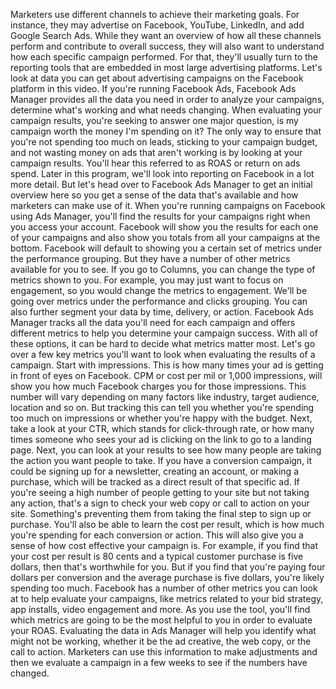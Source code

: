 
Marketers use different channels to achieve their marketing goals. For instance, they may advertise on Facebook, YouTube, LinkedIn, and add Google Search Ads. While they want an overview of how all these channels perform and contribute to overall success, they will also want to understand how each specific campaign performed. For that, they'll usually turn to the reporting tools that are embedded in most large advertising platforms. Let's look at data you can get about advertising campaigns on the Facebook platform in this video. If you're running Facebook Ads, Facebook Ads Manager provides all the data you need in order to analyze your campaigns, determine what's working and what needs changing. When evaluating your campaign results, you're seeking to answer one major question, is my campaign worth the money I'm spending on it? The only way to ensure that you're not spending too much on leads, sticking to your campaign budget, and not wasting money on ads that aren't working is by looking at your campaign results. You'll hear this referred to as ROAS or return on ads spend. Later in this program, we'll look into reporting on Facebook in a lot more detail. But let's head over to Facebook Ads Manager to get an initial overview here so you get a sense of the data that's available and how marketers can make use of it. When you're running campaigns on Facebook using Ads Manager, you'll find the results for your campaigns right when you access your account. Facebook will show you the results for each one of your campaigns and also show you totals from all your campaigns at the bottom. Facebook will default to showing you a certain set of metrics under the performance grouping. But they have a number of other metrics available for you to see. If you go to Columns, you can change the type of metrics shown to you. For example, you may just want to focus on engagement, so you would change the metrics to engagement. We'll be going over metrics under the performance and clicks grouping. You can also further segment your data by time, delivery, or action. Facebook Ads Manager tracks all the data you'll need for each campaign and offers different metrics to help you determine your campaign success. With all of these options, it can be hard to decide what metrics matter most. Let's go over a few key metrics you'll want to look when evaluating the results of a campaign. Start with impressions. This is how many times your ad is getting in front of eyes on Facebook. CPM or cost per mil or 1,000 impressions, will show you how much Facebook charges you for those impressions. This number will vary depending on many factors like industry, target audience, location and so on. But tracking this can tell you whether you're spending too much on impressions or whether you're happy with the budget. Next, take a look at your CTR, which stands for click-through rate, or how many times someone who sees your ad is clicking on the link to go to a landing page. Next, you can look at your results to see how many people are taking the action you want people to take. If you have a conversion campaign, it could be signing up for a newsletter, creating an account, or making a purchase, which will be tracked as a direct result of that specific ad. If you're seeing a high number of people getting to your site but not taking any action, that's a sign to check your web copy or call to action on your site. Something's preventing them from taking the final step to sign up or purchase. You'll also be able to learn the cost per result, which is how much you're spending for each conversion or action. This will also give you a sense of how cost effective your campaign is. For example, if you find that your cost per result is 80 cents and a typical customer purchase is five dollars, then that's worthwhile for you. But if you find that you're paying four dollars per conversion and the average purchase is five dollars, you're likely spending too much. Facebook has a number of other metrics you can look at to help evaluate your campaigns, like metrics related to your bid strategy, app installs, video engagement and more. As you use the tool, you'll find which metrics are going to be the most helpful to you in order to evaluate your ROAS. Evaluating the data in Ads Manager will help you identify what might not be working, whether it be the ad creative, the web copy, or the call to action. Marketers can use this information to make adjustments and then we evaluate a campaign in a few weeks to see if the numbers have changed.